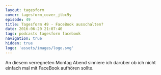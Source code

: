 ```yaml
---
layout: tagesform
cover: tagesform_cover_jtbc9y
episode: 49
title: Tagesform 49 - FaceBook ausschalten?
date: 2016-06-20 21:07:40
tags: podcasts tagesform facebook
navigation: true
hidden: true
logo: 'assets/images/logo.svg'
---
```


An diesem verregneten Montag Abend sinniere ich darüber
ob ich nicht einfach mal mit FaceBook aufhören sollte.
